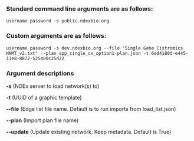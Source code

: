### Standard command line arguments are as follows:

```username password -s public.ndexbio.org```

### Custom arguments are as follows:

```username password -s dev.ndexbio.org --file "Single Gene Cistromics NNMT_v2.txt" --plan spp_single_cx_option1-plan.json -t 6ed4180d-e445-11e8-8872-525400c25d22```

### Argument descriptions
**-s** (NDEx server to load network(s) to)

**-t** (UUID of a graphic template)

**--file** (Edge list file name.  Default is to run imports from load_list.json)

**--plan** (Import plan file name)

**--update** (Update existing network.  Keep metadata.  Default is True)
